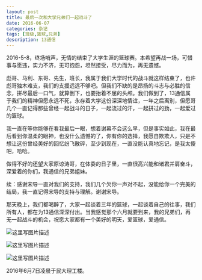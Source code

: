 ```yaml
---
layout: post
title: 最后一次和大学兄弟们一起战斗了
date: 2016-06-07
categories: 杂记
tags: [班级,篮球,兄弟]
description: 13通信
---
```


2016-5-8，终场哨声，无情的结束了大学生涯的篮球赛。本希望再战一场，可惜事与愿违，实力不济，无可抱怨，坦然接受，尽力而为，再无遗憾。

彪哥、马利、东哥、先生，班长，我属于我们大学时代的战斗就这样结束了，也许彪哥独木难支，我们的支援远远不够吧。但我们不缺的是昂扬的斗志与必胜的信念，拼尽最后一口气，就算倒下，也要抬着不屈的头颅。我们做到了，13通信属于我们的精神但愿永远不死，永存着大学这份深深地情谊，一年之后离别，但愿哥几个一直记得那些曾经一起战斗的日子，一起流过的汗，一起拼过的劲，一起爱过的篮球。

我一直在等你能够在看我最后一眼，想着谢幕不会这么早，但是事实如此，我在最后看到你温柔的眼神，也没什么遗憾的了，你有你的选择，我愿自欺欺人，只是不想让这份曾经美好的回忆纷飞散碎，至少到现在，一直没能认真地忘记，是我太傻吧，哈哈。

做得不好的还望大家原谅涛哥，在体委的日子里，一直很高兴能和诸君并肩奋斗，深爱着的你们，我通信的兄弟姐妹。

续：感谢宋导一直对我们的支持，我们几个欠你一声对不起，没能给你一个完美的结局，我一直记得宋导的支持与理解。谢谢宋导。

那天晚上，我们都喝醉了，大家一起谈着三年的篮球，一起谈着自己的往事，我们所有人，都在为13通信深深付出。当我感觉那个六月就要到来，我的兄弟们，再无一起战斗的机会，祝愿大家都有一个美好的明天，爱篮球，爱通信。

![这里写图片描述](http://img.blog.csdn.net/20161216113638800?watermark/2/text/aHR0cDovL2Jsb2cuY3Nkbi5uZXQvd3d0MTg4MTE3MDc5NzE=/font/5a6L5L2T/fontsize/400/fill/I0JBQkFCMA==/dissolve/70/gravity/SouthEast)

![这里写图片描述](http://img.blog.csdn.net/20161216113653581?watermark/2/text/aHR0cDovL2Jsb2cuY3Nkbi5uZXQvd3d0MTg4MTE3MDc5NzE=/font/5a6L5L2T/fontsize/400/fill/I0JBQkFCMA==/dissolve/70/gravity/SouthEast)

![这里写图片描述](http://img.blog.csdn.net/20161216113703191?watermark/2/text/aHR0cDovL2Jsb2cuY3Nkbi5uZXQvd3d0MTg4MTE3MDc5NzE=/font/5a6L5L2T/fontsize/400/fill/I0JBQkFCMA==/dissolve/70/gravity/SouthEast)


2016年6月7日凌晨于民大理工楼。
